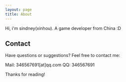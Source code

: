 ```yaml
---
layout: page
title: About
---
```


Hi, i'm sindney(xinhou). 
A game developer from China :D

## Contact

Have questions or suggestions? Feel free to contact me: 

<p class="message">
  Mail: 346567691[at]qq.com
  QQ: 346567691
</p>

Thanks for reading!
